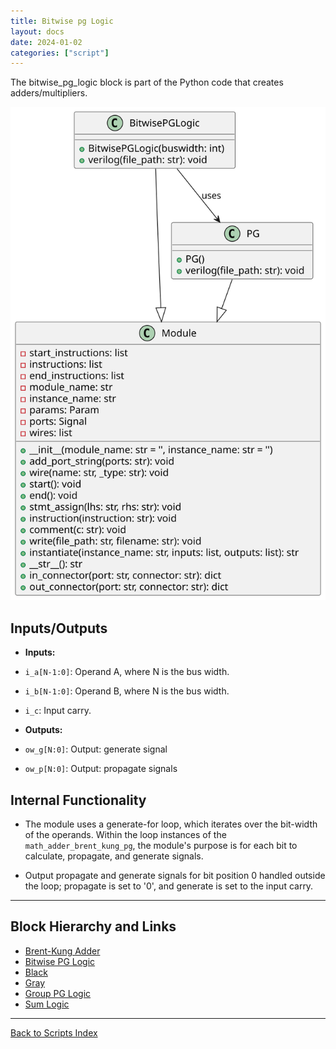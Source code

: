 ```yaml
---
title: Bitwise pg Logic
layout: docs
date: 2024-01-02
categories: ["script"]
---
```


The bitwise_pg_logic block is part of the Python code that creates adders/multipliers.

![Bitwise PG UML](../../images_scripts_uml/Adder_BitwisePGLogic.svg)

## Inputs/Outputs

- **Inputs:**

- `i_a[N-1:0]`: Operand A, where N is the bus width.

- `i_b[N-1:0]`: Operand B, where N is the bus width.

- `i_c`: Input carry.

- **Outputs:**

- `ow_g[N:0]`: Output: generate signal

- `ow_p[N:0]`: Output: propagate signals

## Internal Functionality

- The module uses a generate-for loop, which iterates over the bit-width of the operands.
  Within the loop instances of the `math_adder_brent_kung_pg`, the module's purpose is for each bit to calculate, propagate, and generate signals.

- Output propagate and generate signals for bit position 0 handled outside the loop; propagate is set to '0', and generate is set to the input carry.

---

## Block Hierarchy and Links

- [Brent-Kung Adder](brent_kung_adder)
- [Bitwise PG Logic](bitwise_pg_logic)
- [Black](black)
- [Gray](gray)
- [Group PG Logic](group_pg_logic)
- [Sum Logic](sum_logic)

---

[Back to Scripts Index](index)
